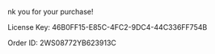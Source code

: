 nk you for your purchase!

License Key: 46B0FF15-E85C-4FC2-9DC4-44C336FF754B

Order ID: 2WS08772YB623913C 

